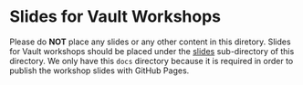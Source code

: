 # Slides for Vault Workshops
Please do **NOT** place any slides or any other content in this diretory. Slides for Vault workshops should be placed under the [slides](./slides) sub-directory of this directory.  We only have this `docs` directory because it is required in order to publish the workshop slides with GitHub Pages.
